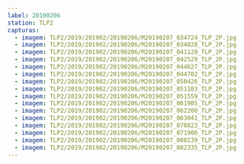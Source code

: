 ```yaml
---
label: 20190206
station: TLP2
capturas:
  - imagem: TLP2/2019/201902/20190206/M20190207_034724_TLP_2P.jpg
  - imagem: TLP2/2019/201902/20190206/M20190207_034828_TLP_2P.jpg
  - imagem: TLP2/2019/201902/20190206/M20190207_041120_TLP_2P.jpg
  - imagem: TLP2/2019/201902/20190206/M20190207_042529_TLP_2P.jpg
  - imagem: TLP2/2019/201902/20190206/M20190207_044627_TLP_2P.jpg
  - imagem: TLP2/2019/201902/20190206/M20190207_044702_TLP_2P.jpg
  - imagem: TLP2/2019/201902/20190206/M20190207_050426_TLP_2P.jpg
  - imagem: TLP2/2019/201902/20190206/M20190207_051103_TLP_2P.jpg
  - imagem: TLP2/2019/201902/20190206/M20190207_051559_TLP_2P.jpg
  - imagem: TLP2/2019/201902/20190206/M20190207_061905_TLP_2P.jpg
  - imagem: TLP2/2019/201902/20190206/M20190207_062200_TLP_2P.jpg
  - imagem: TLP2/2019/201902/20190206/M20190207_063041_TLP_2P.jpg
  - imagem: TLP2/2019/201902/20190206/M20190207_070823_TLP_2P.jpg
  - imagem: TLP2/2019/201902/20190206/M20190207_071906_TLP_2P.jpg
  - imagem: TLP2/2019/201902/20190206/M20190207_080239_TLP_2P.jpg
  - imagem: TLP2/2019/201902/20190206/M20190207_082335_TLP_2P.jpg
---
```

